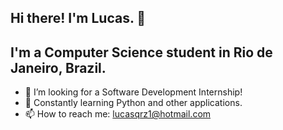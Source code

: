 ## Hi there! I'm Lucas. 👋
## I'm a Computer Science student in Rio de Janeiro, Brazil.

<!--
**Lucasqrz1/Lucasqrz1** is a ✨ _special_ ✨ repository because its `README.md` (this file) appears on your GitHub profile.-->

- 🔭 I’m looking for a Software Development Internship!
- 🌱 Constantly learning Python and other applications.
- 📫 How to reach me: lucasqrz1@hotmail.com

<!--[![Anurag's GitHub stats](https://github-readme-stats.vercel.app/api?username=Lucasqrz1)](https://github.com/anuraghazra/github-readme-stats)-->
